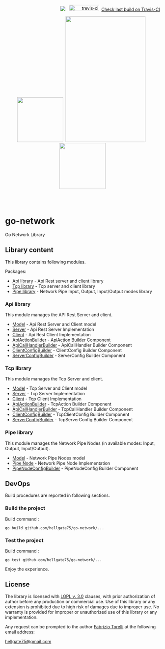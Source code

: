 <p align="right">
 <img src="https://github.com/hellgate75/go-network/workflows/Go/badge.svg?branch=master"></img>
&nbsp;&nbsp;<img src="https://api.travis-ci.com/hellgate75/go-network.svg?branch=master" alt="trevis-ci" width="98" height="20" />&nbsp;&nbsp;<a href="https://travis-ci.com/hellgate75/go-network">Check last build on Travis-CI</a>
 </p>

<p align="center">
<image width="150" height="146" src="images/network.png"></image>&nbsp;
<image width="260" height="410" src="images/golang-logo.png">
&nbsp;<image width="150" height="150" src="images/library.png"></image>
</p><br/>
<br/>

# go-network
Go Network Library

## Library content

This library contains following modules.

Packages:
* [Api library](/api) - Api Rest server and client library
* [Tcp library](/tcp) - Tcp server and client library
* [Pipe library](/pipe) - Network Pipe Input, Output, Input/Output modes library


### Api library

This module manages the API Rest Server and client.

* [Model](/model/api.go) - Api Rest Server and Client model
* [Server](/api/server.go) - Api Rest Server Implementation
* [Client](/api/client.go) - Api Rest Client Implementation
* [ApiActionBuilder](/api/builders/apiactionbuilder.go) - ApiAction Builder Component
* [ApiCallHandlerBuilder](/api/builders/apicallhandlerbuilder.go) - ApiCallHandler Builder Component
* [ClientConfigBuilder](/api/builders/clientconfigbuilder.go) - ClientConfig Builder Component
* [ServerConfigBuilder](/api/builders/serverconfigbuilder.go) - ServerConfig Builder Component


### Tcp library

This module manages the Tcp Server and client.

* [Model](/model/tcp.go) - Tcp Server and Client model
* [Server](/tcp/server.go) - Tcp Server Implementation
* [Client](/tcp/client.go) - Tcp Client Implementation
* [ApiActionBuilder](/tcp/builders/tcpactionbuilder.go) - TcpAction Builder Component
* [ApiCallHandlerBuilder](/tcp/builders/tcpcallhandlerbuilder.go) - TcpCallHandler Builder Component
* [ClientConfigBuilder](/tcp/builders/clientconfigbuilder.go) - TcpClientConfig Builder Component
* [ServerConfigBuilder](/tcp/builders/serverconfigbuilder.go) - TcpServerConfig Builder Component


### Pipe library

This module manages the Network Pipe Nodes (in available modes: Input, Output, Input/Output).

* [Model](/model/pipe.go) - Network Pipe Nodes model
* [Pipe Node](/pipe/pipenode.go) - Network Pipe Node Implementation
* [PipeNodeConfigBuilder](/pipe/builders/pipenodeconfigbuilder.go) - PipeNodeConfig Builder Component


## DevOps

Build procedures are reported in following sections.



### Build the project

Build command :

```
go build github.com/hellgate75/go-network/...
```



### Test the project

Build command :

```
go test github.com/hellgate75/go-network/...
```


Enjoy the experience.


## License

The library is licensed with [LGPL v. 3.0](/LICENSE) clauses, with prior authorization of author before any production or commercial use. Use of this library or any extension is prohibited due to high risk of damages due to improper use. No warranty is provided for improper or unauthorized use of this library or any implementation.

Any request can be prompted to the author [Fabrizio Torelli](https://www.linkedin.com/in/fabriziotorelli) at the following email address:

[hellgate75@gmail.com](mailto:hellgate75@gmail.com)
 

